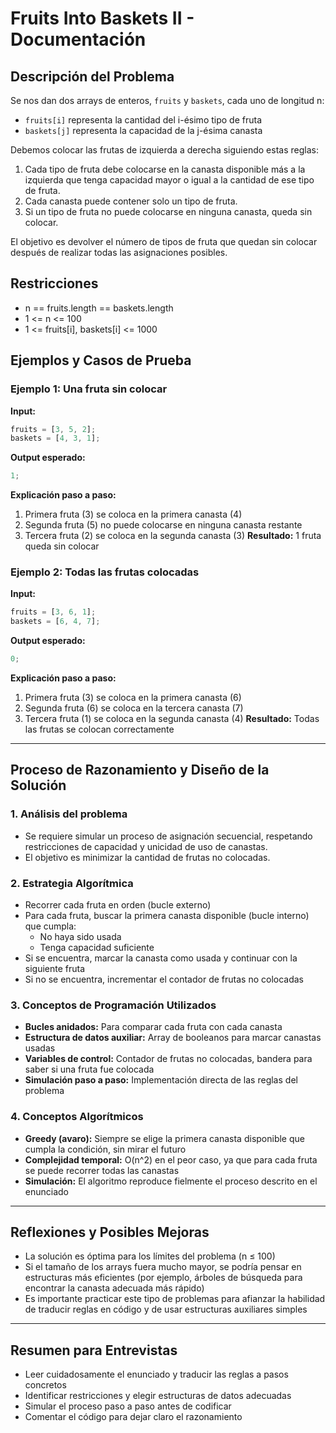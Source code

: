 # Fruits Into Baskets II - Documentación

## Descripción del Problema

Se nos dan dos arrays de enteros, `fruits` y `baskets`, cada uno de longitud n:

- `fruits[i]` representa la cantidad del i-ésimo tipo de fruta
- `baskets[j]` representa la capacidad de la j-ésima canasta

Debemos colocar las frutas de izquierda a derecha siguiendo estas reglas:

1. Cada tipo de fruta debe colocarse en la canasta disponible más a la izquierda que tenga capacidad mayor o igual a la cantidad de ese tipo de fruta.
2. Cada canasta puede contener solo un tipo de fruta.
3. Si un tipo de fruta no puede colocarse en ninguna canasta, queda sin colocar.

El objetivo es devolver el número de tipos de fruta que quedan sin colocar después de realizar todas las asignaciones posibles.

## Restricciones

- n == fruits.length == baskets.length
- 1 <= n <= 100
- 1 <= fruits[i], baskets[i] <= 1000

## Ejemplos y Casos de Prueba

### Ejemplo 1: Una fruta sin colocar

**Input:**

```typescript
fruits = [3, 5, 2];
baskets = [4, 3, 1];
```

**Output esperado:**

```typescript
1;
```

**Explicación paso a paso:**

1. Primera fruta (3) se coloca en la primera canasta (4)
2. Segunda fruta (5) no puede colocarse en ninguna canasta restante
3. Tercera fruta (2) se coloca en la segunda canasta (3)
   **Resultado:** 1 fruta queda sin colocar

### Ejemplo 2: Todas las frutas colocadas

**Input:**

```typescript
fruits = [3, 6, 1];
baskets = [6, 4, 7];
```

**Output esperado:**

```typescript
0;
```

**Explicación paso a paso:**

1. Primera fruta (3) se coloca en la primera canasta (6)
2. Segunda fruta (6) se coloca en la tercera canasta (7)
3. Tercera fruta (1) se coloca en la segunda canasta (4)
   **Resultado:** Todas las frutas se colocan correctamente

---

## Proceso de Razonamiento y Diseño de la Solución

### 1. Análisis del problema

- Se requiere simular un proceso de asignación secuencial, respetando restricciones de capacidad y unicidad de uso de canastas.
- El objetivo es minimizar la cantidad de frutas no colocadas.

### 2. Estrategia Algorítmica

- Recorrer cada fruta en orden (bucle externo)
- Para cada fruta, buscar la primera canasta disponible (bucle interno) que cumpla:
  - No haya sido usada
  - Tenga capacidad suficiente
- Si se encuentra, marcar la canasta como usada y continuar con la siguiente fruta
- Si no se encuentra, incrementar el contador de frutas no colocadas

### 3. Conceptos de Programación Utilizados

- **Bucles anidados:** Para comparar cada fruta con cada canasta
- **Estructura de datos auxiliar:** Array de booleanos para marcar canastas usadas
- **Variables de control:** Contador de frutas no colocadas, bandera para saber si una fruta fue colocada
- **Simulación paso a paso:** Implementación directa de las reglas del problema

### 4. Conceptos Algorítmicos

- **Greedy (avaro):** Siempre se elige la primera canasta disponible que cumpla la condición, sin mirar el futuro
- **Complejidad temporal:** O(n^2) en el peor caso, ya que para cada fruta se puede recorrer todas las canastas
- **Simulación:** El algoritmo reproduce fielmente el proceso descrito en el enunciado

---

## Reflexiones y Posibles Mejoras

- La solución es óptima para los límites del problema (n ≤ 100)
- Si el tamaño de los arrays fuera mucho mayor, se podría pensar en estructuras más eficientes (por ejemplo, árboles de búsqueda para encontrar la canasta adecuada más rápido)
- Es importante practicar este tipo de problemas para afianzar la habilidad de traducir reglas en código y de usar estructuras auxiliares simples

---

## Resumen para Entrevistas

- Leer cuidadosamente el enunciado y traducir las reglas a pasos concretos
- Identificar restricciones y elegir estructuras de datos adecuadas
- Simular el proceso paso a paso antes de codificar
- Comentar el código para dejar claro el razonamiento

```

```
